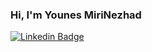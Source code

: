 ### Hi, I'm Younes MiriNezhad

[![Linkedin Badge](https://img.shields.io/badge/LinkedIn-0077B5?style=for-the-badge&logo=linkedin&logoColor=white)](https://www.linkedin.com/in/s-younes-mirinezhad/) 
